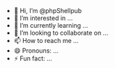 - 👋 Hi, I’m @phpShellpub
- 👀 I’m interested in ...
- 🌱 I’m currently learning ...
- 💞️ I’m looking to collaborate on ...
- 📫 How to reach me ...
- 😄 Pronouns: ...
- ⚡ Fun fact: ...

<!---
phpShellpub/phpShellpub is a ✨ special ✨ repository because its `README.md` (this file) appears on your GitHub profile.
You can click the Preview link to take a look at your changes.
--->
